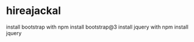 # hireajackal
install bootstrap with npm install bootstrap@3
install jquery with npm install jquery
